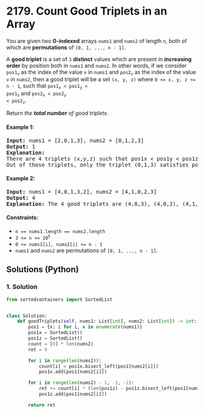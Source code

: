 # 2179. Count Good Triplets in an Array
You are given two **0-indexed** arrays `nums1` and `nums2` of length `n`, both of which are **permutations** of `[0, 1, ..., n - 1]`.

A **good triplet** is a set of `3` **distinct** values which are present in **increasing order** by position both in `nums1` and `nums2`. In other words, if we consider <code>pos1<sub>v</sub></code> as the index of the value `v` in `nums1` and <code>pos2<sub>v</sub></code> as the index of the value `v` in `nums2`, then a good triplet will be a set `(x, y, z)` where `0 <= x, y, z <= n - 1`, such that <code>pos1<sub>x</sub> < pos1<sub>y</sub> < pos1<sub>z</sub></code> and <code>pos2<sub>x</sub> < pos2<sub>y</sub> < pos2<sub>z</sub></code>.

Return *the **total number** of good triplets*.

#### Example 1:
<pre>
<strong>Input:</strong> nums1 = [2,0,1,3], nums2 = [0,1,2,3]
<strong>Output:</strong> 1
<strong>Explanation:</strong>
There are 4 triplets (x,y,z) such that pos1x < pos1y < pos1z. They are (2,0,1), (2,0,3), (2,1,3), and (0,1,3).
Out of those triplets, only the triplet (0,1,3) satisfies pos2x < pos2y < pos2z. Hence, there is only 1 good triplet.
</pre>

#### Example 2:
<pre>
<strong>Input:</strong> nums1 = [4,0,1,3,2], nums2 = [4,1,0,2,3]
<strong>Output:</strong> 4
<strong>Explanation:</strong> The 4 good triplets are (4,0,3), (4,0,2), (4,1,3), and (4,1,2).
</pre>

#### Constraints:
* `n == nums1.length == nums2.length`
* <code>3 <= n <= 10<sup>5</sup></code>
* `0 <= nums1[i], nums2[i] <= n - 1`
* `nums1` and `nums2` are permutations of `[0, 1, ..., n - 1]`.

## Solutions (Python)

### 1. Solution
```Python
from sortedcontainers import SortedList


class Solution:
    def goodTriplets(self, nums1: List[int], nums2: List[int]) -> int:
        pos1 = {x: i for i, x in enumerate(nums1)}
        pos1x = SortedList()
        pos1z = SortedList()
        count = [0] * len(nums2)
        ret = 0

        for i in range(len(nums2)):
            count[i] = pos1x.bisect_left(pos1[nums2[i]])
            pos1x.add(pos1[nums2[i]])

        for i in range(len(nums2) - 1, -1, -1):
            ret += count[i] * (len(pos1z) - pos1z.bisect_left(pos1[nums2[i]]))
            pos1z.add(pos1[nums2[i]])

        return ret
```
